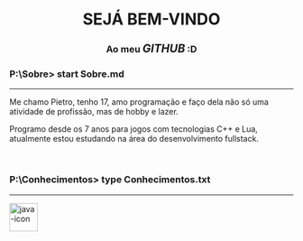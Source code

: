 

<h1 align="center">SEJÁ BEM-VINDO</h1>
<h3 align="center">Ao meu <big><i>GITHUB</i></big> :D</h3>
<h3>P:\Sobre> start Sobre.md</h3>

___


<p>Me chamo Pietro, tenho 17, amo programação e faço dela não só uma atividade de profissão, mas de hobby e lazer. 
  
Programo desde os 7 anos para jogos com tecnologias C++ e Lua, atualmente estou estudando na área do desenvolvimento fullstack.
</p>

<br>

<h3>P:\Conhecimentos> type Conhecimentos.txt</h3>

___

<a href='https://postimg.cc/YvSGR653' target='_blank'><img height="50px" width="50px" src='https://i.postimg.cc/YvSGR653/java-icon.png' border='0' alt='java-icon'/></a>
